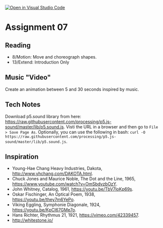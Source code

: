 [![Open in Visual Studio Code](https://classroom.github.com/assets/open-in-vscode-2e0aaae1b6195c2367325f4f02e2d04e9abb55f0b24a779b69b11b9e10269abc.svg)](https://classroom.github.com/online_ide?assignment_repo_id=16588475&assignment_repo_type=AssignmentRepo)
# Assignment 07

## Reading
- 8/Motion: Move and choreograph shapes.
- 13/Extend: Introduction Only

## Music "Video"
Create an animation between 5 and 30 seconds inspired by music.

## Tech Notes
Download p5.sound library from here: https://raw.githubusercontent.com/processing/p5.js-sound/master/lib/p5.sound.js. Visti the URL in a browser and then go to `File > Save Page As`. Optionally, you can use the following in bash: `curl -O https://raw.githubusercontent.com/processing/p5.js-sound/master/lib/p5.sound.js`.

## Inspiration
- Young-Hae Chang Heavy Industries, Dakota, http://www.yhchang.com/DAKOTA.html.
- Chuck Jones and Maurice Noble, The Dot and the Line, 1965, https://www.youtube.com/watch?v=OmSbdvzbOzY.
- John Whitney, Catalog, 1961, https://youtu.be/TbV7loKp69s.
- Oskar Fischinger, An Optical Poem, 1938, https://youtu.be/they7m6YePo.
- Viking Eggling, Symphonie Diagonale, 1924, https://youtu.be/KpCI67GMe7o.
- Hans Richter, Rhythmus 21, 1921, https://vimeo.com/42339457.
- http://whitestone.io/ 
